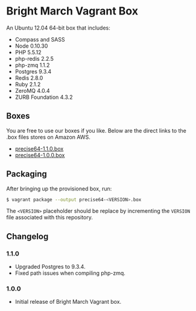 # Bright March Vagrant Box
An Ubuntu 12.04 64-bit box that includes:

* Compass and SASS
* Node 0.10.30
* PHP 5.5.12
* php-redis 2.2.5
* php-zmq 1.1.2
* Postgres 9.3.4
* Redis 2.8.0
* Ruby 2.1.2
* ZeroMQ 4.0.4
* ZURB Foundation 4.3.2

## Boxes
You are free to use our boxes if you like. Below are the direct links to the .box files stores on Amazon AWS.

* [precise64-1.1.0.box](https://s3.amazonaws.com/brightmarch.build/boxes/precise64-1.1.0.box)
* [precise64-1.0.0.box](https://s3.amazonaws.com/brightmarch.build/boxes/precise64-1.0.0.box)

## Packaging
After bringing up the provisioned box, run:

```sh
$ vagrant package --output precise64-<VERSION>.box
```

The `<VERSION>` placeholder should be replace by incrementing the `VERSION` file associated with this repository.

## Changelog

### 1.1.0
* Upgraded Postgres to 9.3.4.
* Fixed path issues when compiling php-zmq.

### 1.0.0
* Initial release of Bright March Vagrant box.
